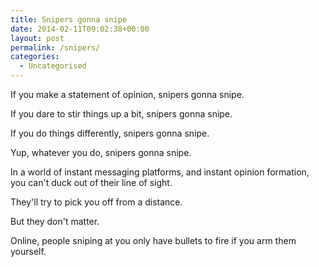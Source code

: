 ```yaml
---
title: Snipers gonna snipe
date: 2014-02-11T09:02:38+00:00
layout: post
permalink: /snipers/
categories:
  - Uncategorised
---
```

<p>If you make a statement of opinion, snipers gonna snipe.</p><p>If you dare to stir things up a bit, snipers gonna snipe.</p><p>If you do things differently, snipers gonna snipe.</p><p>Yup, whatever you do, snipers gonna snipe.</p><p>In a world of instant messaging platforms, and instant opinion formation, you can't duck out of their line of sight.&nbsp;</p><p>They'll try to pick you off from a distance.&nbsp;</p><p>But they don't matter.</p><p>Online, people sniping at you only have bullets to fire if you arm them yourself.</p>